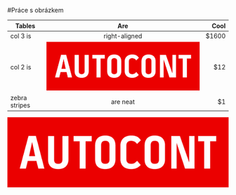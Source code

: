 #Práce s obrázkem

| Tables        | Are           | Cool  |
| ------------- |:-------------:| -----:|
| col 3 is      | right-aligned | $1600 |
| col 2 is      | ![LOG AC](logo.jpg "Obrázek")      |   $12 |
| zebra stripes | are neat      |    $1 |

![LOG AC](logo.jpg "Obrázek")
